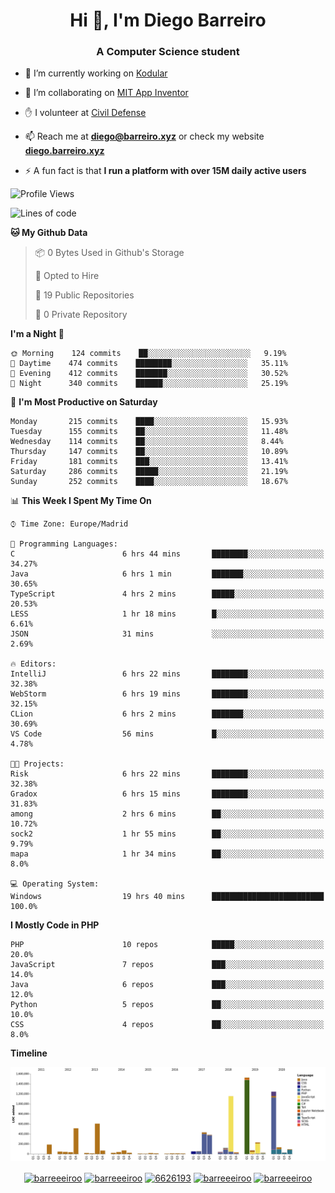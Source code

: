 <h1 align="center">Hi 👋, I'm Diego Barreiro</h1>
<h3 align="center">A Computer Science student</h3>

- 🔭 I’m currently working on [Kodular](https://www.kodular.io)

- 👯 I’m collaborating on [MIT App Inventor](https://github.com/mit-cml/appinventor-sources)

- ✋ I volunteer at [Civil Defense](https://proteccioncivil.sdc.gal)

- 📫 Reach me at **diego@barreiro.xyz** or check my website **[diego.barreiro.xyz](https://diego.barreiro.xyz)**

- ⚡ A fun fact is that **I run a platform with over 15M daily active users**

<!--START_SECTION:waka-->
![Profile Views](http://img.shields.io/badge/Profile%20Views-13-blue)

![Lines of code](https://img.shields.io/badge/From%20Hello%20World%20I%27ve%20Written-22.8%20million%20lines%20of%20code-blue)

**🐱 My Github Data** 

> 📦 0 Bytes Used in Github's Storage 
 > 
> 💼 Opted to Hire
 > 
> 📜 19 Public Repositories
 > 
> 🔑 0 Private Repository 
 > 
**I'm a Night 🦉** 

```text
🌞 Morning    124 commits    ██░░░░░░░░░░░░░░░░░░░░░░░   9.19% 
🌆 Daytime    474 commits    ████████░░░░░░░░░░░░░░░░░   35.11% 
🌃 Evening    412 commits    ███████░░░░░░░░░░░░░░░░░░   30.52% 
🌙 Night      340 commits    ██████░░░░░░░░░░░░░░░░░░░   25.19%

```
📅 **I'm Most Productive on Saturday** 

```text
Monday       215 commits    ████░░░░░░░░░░░░░░░░░░░░░   15.93% 
Tuesday      155 commits    ██░░░░░░░░░░░░░░░░░░░░░░░   11.48% 
Wednesday    114 commits    ██░░░░░░░░░░░░░░░░░░░░░░░   8.44% 
Thursday     147 commits    ██░░░░░░░░░░░░░░░░░░░░░░░   10.89% 
Friday       181 commits    ███░░░░░░░░░░░░░░░░░░░░░░   13.41% 
Saturday     286 commits    █████░░░░░░░░░░░░░░░░░░░░   21.19% 
Sunday       252 commits    ████░░░░░░░░░░░░░░░░░░░░░   18.67%

```


📊 **This Week I Spent My Time On** 

```text
⌚︎ Time Zone: Europe/Madrid

💬 Programming Languages: 
C                        6 hrs 44 mins       ████████░░░░░░░░░░░░░░░░░   34.27% 
Java                     6 hrs 1 min         ███████░░░░░░░░░░░░░░░░░░   30.65% 
TypeScript               4 hrs 2 mins        █████░░░░░░░░░░░░░░░░░░░░   20.53% 
LESS                     1 hr 18 mins        █░░░░░░░░░░░░░░░░░░░░░░░░   6.61% 
JSON                     31 mins             ░░░░░░░░░░░░░░░░░░░░░░░░░   2.69%

🔥 Editors: 
IntelliJ                 6 hrs 22 mins       ████████░░░░░░░░░░░░░░░░░   32.38% 
WebStorm                 6 hrs 19 mins       ████████░░░░░░░░░░░░░░░░░   32.15% 
CLion                    6 hrs 2 mins        ███████░░░░░░░░░░░░░░░░░░   30.69% 
VS Code                  56 mins             █░░░░░░░░░░░░░░░░░░░░░░░░   4.78%

🐱‍💻 Projects: 
Risk                     6 hrs 22 mins       ████████░░░░░░░░░░░░░░░░░   32.38% 
Gradox                   6 hrs 15 mins       ████████░░░░░░░░░░░░░░░░░   31.83% 
among                    2 hrs 6 mins        ██░░░░░░░░░░░░░░░░░░░░░░░   10.72% 
sock2                    1 hr 55 mins        ██░░░░░░░░░░░░░░░░░░░░░░░   9.79% 
mapa                     1 hr 34 mins        ██░░░░░░░░░░░░░░░░░░░░░░░   8.0%

💻 Operating System: 
Windows                  19 hrs 40 mins      █████████████████████████   100.0%

```

**I Mostly Code in PHP** 

```text
PHP                      10 repos            █████░░░░░░░░░░░░░░░░░░░░   20.0% 
JavaScript               7 repos             ███░░░░░░░░░░░░░░░░░░░░░░   14.0% 
Java                     6 repos             ███░░░░░░░░░░░░░░░░░░░░░░   12.0% 
Python                   5 repos             ██░░░░░░░░░░░░░░░░░░░░░░░   10.0% 
CSS                      4 repos             ██░░░░░░░░░░░░░░░░░░░░░░░   8.0%

```


**Timeline**

![Chart not found](https://github.com/barreeeiroo/barreeeiroo/blob/master/charts/bar_graph.png) 


<!--END_SECTION:waka-->

<p align="center">
<a href="https://twitter.com/barreeeiroo" target="blank"><img align="center" src="https://cdn.jsdelivr.net/npm/simple-icons@3.0.1/icons/twitter.svg" alt="barreeeiroo" height="20" width="20" /></a>
<a href="https://linkedin.com/in/barreeeiroo" target="blank"><img align="center" src="https://cdn.jsdelivr.net/npm/simple-icons@3.0.1/icons/linkedin.svg" alt="barreeeiroo" height="20" width="20" /></a>
<a href="https://stackoverflow.com/users/6626193" target="blank"><img align="center" src="https://cdn.jsdelivr.net/npm/simple-icons@3.0.1/icons/stackoverflow.svg" alt="6626193" height="20" width="20" /></a>
<a href="https://fb.com/barreeeiroo" target="blank"><img align="center" src="https://cdn.jsdelivr.net/npm/simple-icons@3.0.1/icons/facebook.svg" alt="barreeeiroo" height="20" width="20" /></a>
<a href="https://instagram.com/barreeeiroo" target="blank"><img align="center" src="https://cdn.jsdelivr.net/npm/simple-icons@3.0.1/icons/instagram.svg" alt="barreeeiroo" height="20" width="20" /></a>
</p>
